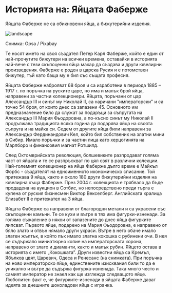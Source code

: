 # Историята на: Яйцата Фаберже

Яйцата Фаберже не са обикновени яйца, а бижутерийни изделия.

![landscape](https://cdn.pixabay.com/photo/2017/09/12/15/09/faberge-egg-2742593_1280.jpg)

Снимка: Opsa / Pixabay

Те носят името на своя създател Петер Карл Фаберже, който е един от най-прочутите бижутери на всички времена, оставайки в историята най-вече с тези скъпоценни яйца макар да създава и други ювелирни произведения. Фаберже е роден в царска Русия и е потомствен бижутер, тъй като баща му е бил със същата професия. 

Яйцата Фаберже наброяват 68 броя и са изработени в периода 1885 – 1917 г. по поръчка на руските царе, но има и малък брой яйца, направени за частни колекционери. Яйцата, поръчани от цар Александър III и синът му Николай II, са наричани "императорски" и са точно 54 броя, от които днес са запазени 45. Основното им предназначение било да служат за подаръци за съпругата на Александър III Мария Фьодоровна, а по-късно синът му Николай II продължава традицията всяка година да подарява яйца на своята съпруга и на майка си. Седем от другите яйца били направени за Александър Фердинандович Кел, който бил собственик на златни мини в Сибир. Имало поръчки и за частни лица като херцогинята на Марлборо и финансовия магнат Ротшилд.

След Октомврийската революция, болшевиките разпродават голяма част от яйцата и те се разпръскват по цял свят в различни колекции. Най-големият колекционер на яйца Фаберже дълго време е Майкъл Форбс - създателят на едноименното икономическо списание. Той притежава 9 яйца, както и около 180 други бижутерийни изделия на ювелирна къща Фаберже. През 2004 г. колекцията е трябвало да бъде продадена на аукцион в Сотбис, но непосредствено преди търга е купена от руския бизнесмен Виктор Векселберг. Английската кралица Елизабет II е притежател на 3 яйца.

Яйцата Фаберже са направени от благородни метали и са украсени със скъпоценни камъни. Те се кухи и вътре в тях има фигурки-изненади. За голямо съжаление в някои от запазените до днес яйца фигурките липсват. Първото яйце, подарено на Мария Фьодоровна, е направено от бяло злато и отвън нямало други украси. Вътре в него обаче имало златен жълтък, в който пък имало златна кокошка с рубинени очи. В нея се съдържало миниатюрно копие на императорската корона, направено от злато и диаманти, както и малък рубин. Яйцето остава в историята с името „Кокошката”. Други известни яйца са Кремъл, Ябълков цвят, Царевич, Одеса и Ренесанс (на снимката). При поръчка на ново императорско яйце, единствените изисквания били то да е уникално и вътре да съдържа фигурка-изненада. Така много често и самият император не знаел как ще изглежда следващото яйце. Любопитен факт е, че фигурките-изненади в яйцата Фаберже дават идеята за днешните шоколадови яйца с играчка.